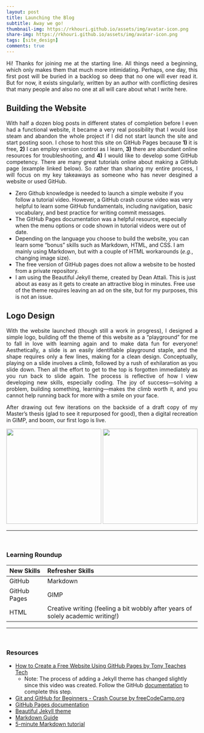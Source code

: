 ```yaml
---
layout: post
title: Launching the Blog
subtitle: Away we go!
thumbnail-img: https://rkhouri.github.io/assets/img/avatar-icon.png
share-img: https://rkhouri.github.io/assets/img/avatar-icon.png
tags: [site_design]
comments: true
---
```


<div align='justify'>Hi! Thanks for joining me at the starting line. All things need a beginning, which only makes them that much more intimidating. Perhaps, one day, this first post will be buried in a backlog so deep that no one will ever read it. But for now, it exists singularly, written by an author with conflicting desires that many people and also no one at all will care about what I write here.</div>

## Building the Website

<div align='justify'>With half a dozen blog posts in different states of completion before I even had a functional website, it became a very real possibility that I would lose steam and abandon the whole project if I did not start launch the site and start posting soon. I chose to host this site on GitHub Pages because <b>1)</b> it is free, <b>2)</b> I can employ version control as I learn, <b>3)</b> there are abundant online resources for troubleshooting, and <b>4)</b> I would like to develop some GitHub competency. There are many great tutorials online about making a GitHub page (example linked below). So rather than sharing my entire process, I will focus on my key takeaways as someone who has never desgined a website or used GitHub.</div> 

- Zero Github knowledge is needed to launch a simple website if you follow a tutorial video. However, a GitHub crash course video was very helpful to learn some GitHub fundamentals, including navigation, basic vocabulary, and best practice for writing commit messages.
- The GitHub Pages documentation was a helpful resource, especially when the menu options or code shown in tutorial videos were out of date.
- Depending on the language you choose to build the website, you can learn some “bonus” skills such as Markdown, HTML, and CSS. I am mainly using Markdown, but with a couple of HTML workarounds (*e.g.*, changing image size). 
- The free version of GitHub pages does not allow a website to be hosted from a private repository.
- I am using the Beautiful Jekyll theme, created by Dean Attali. This is just about as easy as it gets to create an attractive blog in minutes. Free use of the theme requires leaving an ad on the site, but for my purposes, this is not an issue. 

## Logo Design

<div align='justify'>With the website launched (though still a work in progress), I designed a simple logo, building off the theme of this website as a “playground” for me to fall in love with learning again and to make data fun for everyone! Aesthetically, a slide is an easily identifiable playground staple, and the shape requires only a few lines, making for a clean design. Conceptually, playing on a slide involves a climb, followed by a rush of exhilaration as you slide down. Then all the effort to get to the top is forgotten immediately as you run back to slide again. The process is reflective of how I view developing new skills, especially coding. The joy of success—solving a problem, building something, learning—makes the climb worth it, and you cannot help running back for more with a smile on your face.

After drawing out few iterations on the backside of a draft copy of my Master’s thesis (glad to see it repurposed for good), then a digital recreation in GIMP, and boom, our first logo is live.</div>

<img src="https://rkhouri.github.io/assets/img/blog-post-1-img-1.jpg" height="250" />
<img src="https://rkhouri.github.io/assets/img/blog-post-1-img-2.png" height="250" />

----
<br>

### Learning Roundup

| New Skills | Refresher Skills |
| :------ |:--- |
| GitHub | Markdown |
| GitHub Pages | GIMP |
| HTML | Creative writing (feeling a bit wobbly after years of solely academic writing!) |

----
<br>

### Resources

- [How to Create a Free Website Using GitHub Pages by Tony Teaches Tech](https://www.youtube.com/watch?v=o5g-lUuFgpg)
    - Note: The process of adding a Jekyll theme has changed slightly since this video was created. Follow the GitHub [documentation](https://docs.github.com/en/pages/setting-up-a-github-pages-site-with-jekyll/adding-a-theme-to-your-github-pages-site-using-jekyll) to complete this step.
- [Git and GitHub for Beginners - Crash Course by freeCodeCamp.org](https://www.youtube.com/watch?v=RGOj5yH7evk)
- [GitHub Pages documentation](https://docs.github.com/en/pages)
- [Beautiful Jekyll theme](https://github.com/daattali/beautiful-jekyll)
- [Markdown Guide](https://www.markdownguide.org/)
- [5-minute Markdown tutorial](https://www.markdowntutorial.com/)
